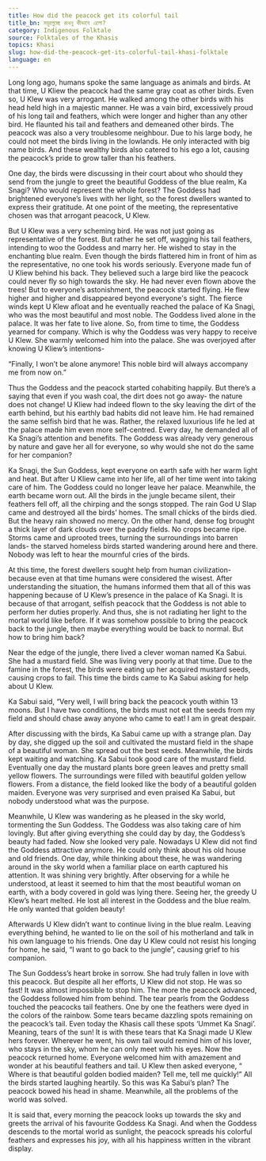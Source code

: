 ```yaml
---
title: How did the peacock get its colorful tail
title_bn: ময়ূরপুচ্ছে রংধনু কীভাবে এলো?
category: Indigenous Folktale
source: Folktales of the Khasis
topics: Khasi
slug: how-did-the-peacock-get-its-colorful-tail-khasi-folktale
language: en
---
```


Long long ago, humans spoke the same language as animals and birds. At that time, U Kliew the peacock had the same gray coat as other birds. Even so, U Klew was very arrogant. He walked among the other birds with his head held high in a majestic manner. He was a vain bird, excessively proud of his long tail and feathers, which were longer and higher than any other bird. He flaunted his tail and feathers and demeaned other birds. The peacock was also a very troublesome neighbour. Due to his large body, he could not meet the birds living in the lowlands. He only interacted with big name birds. And these wealthy birds also catered to his ego a lot, causing the peacock’s pride to grow taller than his feathers.

One day, the birds were discussing in their court about who should they send from the jungle to greet the beautiful Goddess of the blue realm, Ka Snagi? Who would represent the whole forest? The Goddess had brightened everyone’s lives with her light, so the forest dwellers wanted to express their gratitude. At one point of the meeting, the representative chosen was that arrogant peacock, U Klew.

But U Klew was a very scheming bird. He was not just going as representative of the forest. But rather he set off, wagging his tail feathers, intending to woo the Goddess and marry her. He wished to stay in the enchanting blue realm. Even though the birds flattered him in front of him as the representative, no one took his words seriously. Everyone made fun of U Kliew behind his back. They believed such a large bird like the peacock could never fly so high towards the sky. He had never even flown above the trees! But to everyone’s astonishment, the peacock started flying. He flew higher and higher and disappeared beyond everyone's sight. The fierce winds kept U Klew afloat and he eventually reached the palace of Ka Snagi, who was the most beautiful and most noble. The Goddess lived alone in the palace. It was her fate to live alone. So, from time to time, the Goddess yearned for company. Which is why the Goddess was very happy to receive U Klew. She warmly welcomed him into the palace. She was overjoyed after knowing U Kliew’s intentions-

“Finally, I won’t be alone anymore! This noble bird will always accompany me from now on.”

Thus the Goddess and the peacock started cohabiting happily. But there’s a saying that even if you wash coal, the dirt does not go away- the nature does not change! U Kliew had indeed flown to the sky leaving the dirt of the earth behind, but his earthly bad habits did not leave him. He had remained the same selfish bird that he was. Rather, the relaxed luxurious life he led at the palace made him even more self-centred. Every day, he demanded all of Ka Snagi’s attention and benefits. The Goddess was already very generous by nature and gave her all for everyone, so why would she not do the same for her companion?

Ka Snagi, the Sun Goddess, kept everyone on earth safe with her warm light and heat. But after U Kliew came into her life, all of her time went into taking care of him. The Goddess could no longer leave her palace. Meanwhile, the earth became worn out. All the birds in the jungle became silent, their feathers fell off, all the chirping and the songs stopped. The rain God U Slap came and destroyed all the birds’ homes. The small chicks of the birds died. But the heavy rain showed no mercy. On the other hand, dense fog brought a thick layer of dark clouds over the paddy fields. No crops became ripe. Storms came and uprooted trees, turning the surroundings into barren lands- the starved homeless birds started wandering around here and there. Nobody was left to hear the mournful cries of the birds.

At this time, the forest dwellers sought help from human civilization- because even at that time humans were considered the wisest. After understanding the situation, the humans informed them that all of this was happening because of U Klew’s presence in the palace of Ka Snagi. It is because of that arrogant, selfish peacock that the Goddess is not able to perform her duties properly. And thus, she is not radiating her light to the mortal world like before. If it was somehow possible to bring the peacock back to the jungle, then maybe everything would be back to normal. But how to bring him back?

Near the edge of the jungle, there lived a clever woman named Ka Sabui. She had a mustard field. She was living very poorly at that time. Due to the famine in the forest, the birds were eating up her acquired mustard seeds, causing crops to fail. This time the birds came to Ka Sabui asking for help about U Klew.

Ka Sabui said, “Very well, I will bring back the peacock youth within 13 moons. But I have two conditions, the birds must not eat the seeds from my field and should chase away anyone who came to eat! I am in great despair.

After discussing with the birds, Ka Sabui came up with a strange plan. Day by day, she digged up the soil and cultivated the mustard field in the shape of a beautiful woman. She spread out the best seeds. Meanwhile, the birds kept waiting and watching. Ka Sabui took good care of the mustard field. Eventually one day the mustard plants bore green leaves and pretty small yellow flowers. The surroundings were filled with beautiful golden yellow flowers. From a distance, the field looked like the body of a beautiful golden maiden. Everyone was very surprised and even praised Ka Sabui, but nobody understood what was the purpose.

Meanwhile, U Klew was wandering as he pleased in the sky world, tormenting the Sun Goddess. The Goddess was also taking care of him lovingly. But after giving everything she could day by day, the Goddess’s beauty had faded. Now she looked very pale. Nowadays U Klew did not find the Goddess attractive anymore. He could only think about his old house and old friends. One day, while thinking about these, he was wandering around in the sky world when a familiar place on earth captured his attention. It was shining very brightly. After observing for a while he understood, at least it seemed to him that the most beautiful woman on earth, with a body covered in gold was lying there. Seeing her, the greedy U Klew’s heart melted. He lost all interest in the Goddess and the blue realm. He only wanted that golden beauty!

Afterwards U Klew didn’t want to continue living in the blue realm. Leaving everything behind, he wanted to lie on the soil of his motherland and talk in his own language to his friends. One day U Klew could not resist his longing for home, he said, “I want to go back to the jungle”, causing grief to his companion.

The Sun Goddess’s heart broke in sorrow. She had truly fallen in love with this peacock. But despite all her efforts, U Klew did not stop. He was so fast! It was almost impossible to stop him. The more the peacock advanced, the Goddess followed him from behind. The tear pearls from the Goddess touched the peacocks tail feathers. One by one the feathers were dyed in the colors of the rainbow. Some tears became dazzling spots remaining on the peacock’s tail. Even today the Khasis call these spots ‘Ummet Ka Snagi’. Meaning, tears of the sun! It is with these tears that Ka Snagi made U Klew hers forever. Wherever he went, his own tail would remind him of his lover, who stays in the sky, whom he can only meet with his eyes. Now the peacock returned home. Everyone welcomed him with amazement and wonder at his beautiful feathers and tail. U Klew then asked everyone, “ Where is that beautiful golden bodied maiden? Tell me, tell me quickly!” All the birds started laughing heartily. So this was Ka Sabui’s plan? The peacock bowed his head in shame. Meanwhile, all the problems of the world was solved.

It is said that, every morning the peacock looks up towards the sky and greets the arrival of his favourite Goddess Ka Snagi. And when the Goddess descends to the mortal world as sunlight, the peacock spreads his colorful feathers and expresses his joy, with all his happiness written in the vibrant display.
